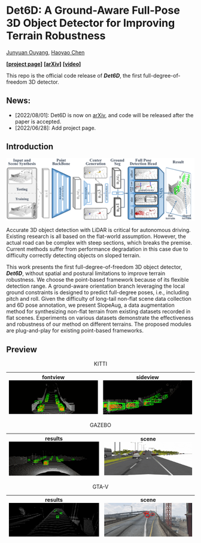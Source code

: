 # Det6D: A Ground-Aware Full-Pose 3D Object Detector for Improving Terrain Robustness

[Junyuan Ouyang](https://github.com/OuyangJunyuan), [Haoyao Chen](https://github.com/HitszChen)

[**[project page]**](https://ouyangjunyuan.github.io/Det6D/) [**[arXiv]**](https://arxiv.org/abs/2207.09412) [**[video]**](https://youtu.be/VOQU78gdF9k)

This repo is the official code release of ***Det6D***, the first full-degree-of-freedom 3D detector.

## News:

* [2022/08/01]: Det6D is now on [arXiv](https://arxiv.org/abs/2207.09412), and code will be released after the paper is accepted. 
* [2022/06/28]: Add project page.

## Introduction

<img src="docs/img/pipeline.png" />

Accurate 3D object detection with LiDAR is critical for autonomous driving. Existing research is all based on the flat-world assumption. However, the actual road can be complex with steep sections, which breaks the premise. Current methods suffer from performance degradation in this case due to difficulty correctly detecting objects on sloped terrain. 

This work presents the first full-degree-of-freedom 3D object detector, ***Det6D***, without spatial and postural limitations to improve terrain robustness. We choose the point-based framework because of its flexible detection range. A ground-aware orientation branch leveraging the local ground constraints is designed to predict full-degree poses, i.e., including pitch and roll. Given the difficulty of long-tail non-flat scene data collection and 6D pose annotation, we present SlopeAug, a data augmentation method for synthesizing non-flat terrain from existing datasets recorded in flat scenes. Experiments on various datasets demonstrate the effectiveness and robustness of our method on different terrains. The proposed modules are plug-and-play for existing point-based frameworks.

## Preview

<p>
<div style="text-align: center;">
KITTI
</div>
</p>

| fontview<img src="docs/img/slopedkitti.gif" width="380"/> | sideview<img src="docs/img/slopedkitti_side.gif" width="380"/> |
| :-------------------------------------------------------: | :----------------------------------------------------------: |

<p>
<div style="text-align: center;">
GAZEBO
</div>
</p>

| results<img src="docs/img/gazebo_upslope_result.gif" width="380"/> | scene<img src="docs/img/gazebo_upslope.gif" width="380"/> |
| :----------------------------------------------------------: | :-------------------------------------------------------: |

<p>
<div style="text-align: center;">
GTA-V
</div>
</p>

| results<img src="docs/img/gtav_points.gif" width="380"/> | scene<img src="docs/img/gtav_imgs.gif" width="380"/> |
| :------------------------------------------------------: | :--------------------------------------------------: |
